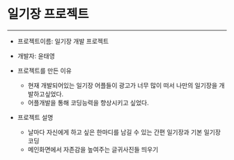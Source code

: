 # 일기장 프로젝트
---
* 프로젝트이름: 일기장 개발 프로젝트

* 개발자: 윤태영

* 프로젝트를 만든 이유
  * 현재 개발되어있는 일기장 어플들이 광고가 너무 많이 떠서 나만의 일기장을 개발하고싶었다.
  * 어플개발을 통해 코딩능력을 향상시키고 싶었다.

* 프로젝트 설명
  * 날마다 자신에게 하고 싶은 한마디를 남길 수 있는 간편 일기장과 기본 일기장 코딩
  * 메인화면에서 자존감을 높여주는 글귀사진들 띄우기



<!--
**yunty/yunty** is a ✨ _special_ ✨ repository because its `README.md` (this file) appears on your GitHub profile.

Here are some ideas to get you started:

- 🔭 I’m currently working on ...
- 🌱 I’m currently learning ...
- 👯 I’m looking to collaborate on ...
- 🤔 I’m looking for help with ...
- 💬 Ask me about ...
- 📫 How to reach me: ...
- 😄 Pronouns: ...
- ⚡ Fun fact: ...
-->

